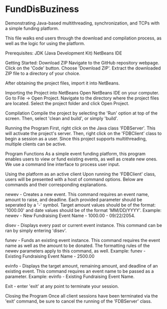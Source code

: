 # FundDisBuziness
Demonstrating Java-based multithreading, synchronization, and TCPs with a simple funding platform.

This file walks end users through the download and compilation process, as well as the logic for using the platform.

Prerequisites:
  JDK (Java Development Kit)
  NetBeans IDE

Getting Started:
  Download ZIP
    Navigate to the GitHub repository webpage.
    Click on the 'Code' button.
    Choose 'Download ZIP'.
    Extract the downloaded ZIP file to a directory of your choice.

After obtaining the project files, import it into NetBeans.

Importing the Project into NetBeans
Open NetBeans IDE on your computer.
Go to File -> Open Project.
Navigate to the directory where the project files are located.
Select the project folder and click Open Project.

Compilation
  Compile the project by selecting the 'Run' option at top of the screen. Then, select 'clean and build', or simply 'build'. 

Running the Program
  First, right click on the Java class 'FDBServer'. This will activate the project's server. 
  Then, right click on the 'FDBClient' class to begin a session as a user. 
    Since this project supports multithreading, multiple clients can be active.

Program Functions
  As a simple event funding platform, this program enables users to view or fund existing events, as well as create new ones. 
  We use a command line interface to process user input.

Using the platform as an active client
  Upon running the 'FDBClient' class, users will be presented with a host of command options. Below are commands and their corresponding explanations.
  
  newev - Creates a new event. This command requires an event name, amount to raise, and deadline.
  Each provided parameter should be seperated by a '-' symbol. Target amount values should be of the format: '1000.00' and date values should be of the format 'MM/DD/YYYY'.
  Example: newev - New Fundraising Event Name - 1000.00 - 09/22/2054.

  disev - Displays every past or current event instance.
  This command can be ran by simply entering 'disev'.

  funev - Funds an existing event instance. This command requires the event name as well as the amount to be donated. The formatting rules of the newev parameters apply to this command, as well.
  Example: funev - Existing Fundraising Event Name - 2500.00

  evinfo - Displays the target amount, remaining amount, and deadline of an existing event.
  This command requires an event name to be passed as a parameter.
  Example: evinfo - Existing Fundraising Event Name.

  Exit - enter 'exit' at any point to terminate your session.

Closing the Program
  Once all client sessions have been terminated via the 'exit' command, be sure to cancel the running of the 'FDBServer' class. 

